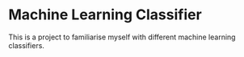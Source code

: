 # Machine Learning Classifier

This is a project to familiarise myself with different machine learning classifiers.
